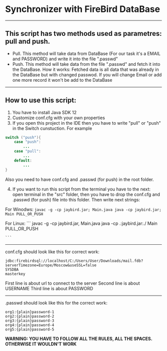 # Synchronizer with FireBird DataBase
_____________________________________
## This script has two methods used as parametres: pull and push. 
* Pull. This method will take data from DataBase (For our task it's a EMAIL and PASSWORD) and write it into the file ".passwd"
* Push. This method will take data from the file ".passwd" and fetch it into the DataBase. How it works: Fetched data is all data that was already in the DataBase but with changed passwod. If you will change Email or add one more record it won't be add to the DataBase
_______________________________________________________
## How to use this script:
1. You have to install Java SDK 12
2. Customize conf.cfg with your own properties
3. If you open this project in the IDE then you have to write "pull" or "push" in the Switch cunstuction. For example
```Java
switch ("push"){
    case "push":
        ...
    case "pull":
        ...
    default:
        ...
}
```

Also you need to have conf.cfg and .passwd (for push) in the root folder.

4. If you want to run this script from the terminal you have to the next:  open terminal in the "src" folder, then you have to drop the conf.cfg and .passwd (for push) file into this folder. Then write next strings:

For Winodws:
    ```
        javac -g -cp jaybird.jar; Main.java
        java -cp jaybird.jar; Main PULL_OR_PUSH
    ```
    
For Linux:
    ```
    javac -g -cp jaybird.jar, Main.java
    java -cp  .:jaybird.jar:./ Main PULL_OR_PUSH

    ```
___________________________________________________________
conf.cfg should look like this for correct work:
```
jdbc:firebirdsql://localhost/C:/Users/User/Downloads/mail.fdb?serverTimezone=Europe/Moscow&useSSL=false
SYSDBA
masterkey
```
First line is about url to connect to the server
Second line is about USERNAME 
Third line is about PASSWORD
__________________________________________________________
.passwd should look like this for the correct work:
```
org1:{plain}password-1
org2:{plain}password-2
org3:{plain}password-3
org4:{plain}password-4
org5:{plain}password-5

```
**WARNING: YOU HAVE TO FOLLOW ALL THE RULES, ALL THE SPACES. OTHERWISE IT WOULDN'T WORK**
